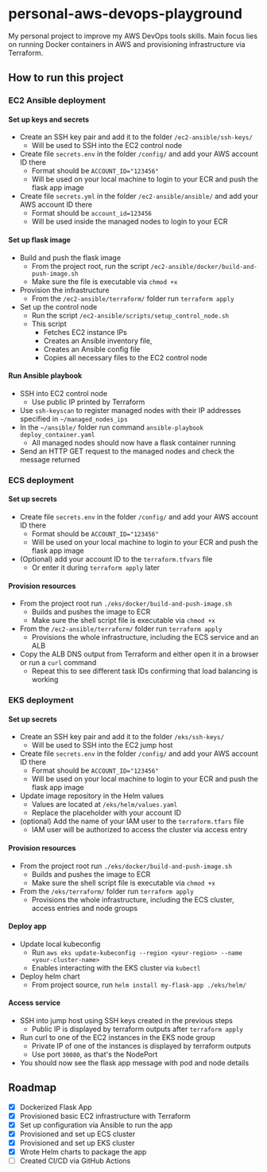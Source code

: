 # personal-aws-devops-playground
My personal project to improve my AWS DevOps tools skills. Main focus lies on running Docker containers in AWS and provisioning infrastructure via Terraform.

## How to run this project
### EC2 Ansible deployment
#### Set up keys and secrets
- Create an SSH key pair and add it to the folder `/ec2-ansible/ssh-keys/`
  - Will be used to SSH into the EC2 control node
- Create file `secrets.env` in the folder `/config/` and add your AWS account ID there
  - Format should be `ACCOUNT_ID="123456"`
  - Will be used on your local machine to login to your ECR and push the flask app image
- Create file `secrets.yml` in the folder `/ec2-ansible/ansible/` and add your AWS account ID there
  - Format should be `account_id=123456`
  - Will be used inside the managed nodes to login to your ECR

#### Set up flask image
- Build and push the flask image
  - From the project root, run the script `/ec2-ansible/docker/build-and-push-image.sh`
  - Make sure the file is executable via `chmod +x`
- Provision the infrastructure
  - From the `/ec2-ansible/terraform/` folder run `terraform apply`
- Set up the control node
  - Run the script `/ec2-ansible/scripts/setup_control_node.sh`
  - This script
    - Fetches EC2 instance IPs
    - Creates an Ansible inventory file,
    - Creates an Ansible config file
    - Copies all necessary files to the EC2 control node

#### Run Ansible playbook
- SSH into EC2 control node
  - Use public IP printed by Terraform
- Use `ssh-keyscan` to register managed nodes with their IP addresses specified in `~/managed_nodes_ips`
- In the `~/ansible/` folder run command `ansible-playbook deploy_container.yaml`
  - All managed nodes should now have a flask container running
- Send an HTTP GET request to the managed nodes and check the message returned

### ECS deployment
#### Set up secrets
- Create file `secrets.env` in the folder `/config/` and add your AWS account ID there
  - Format should be `ACCOUNT_ID="123456"`
  - Will be used on your local machine to login to your ECR and push the flask app image
- (Optional) add your account ID to the `terraform.tfvars` file
  - Or enter it during `terraform apply` later

#### Provision resources
- From the project root run `./eks/docker/build-and-push-image.sh`
  - Builds and pushes the image to ECR
  - Make sure the shell script file is executable via `chmod +x`
- From the `/ec2-ansible/terraform/` folder run `terraform apply`
  - Provisions the whole infrastructure, including the ECS service and an ALB
- Copy the ALB DNS output from Terraform and either open it in a browser or run a `curl` command
  - Repeat this to see different task IDs confirming that load balancing is working

### EKS deployment
#### Set up secrets
- Create an SSH key pair and add it to the folder `/eks/ssh-keys/`
  - Will be used to SSH into the EC2 jump host
- Create file `secrets.env` in the folder `/config/` and add your AWS account ID there
  - Format should be `ACCOUNT_ID="123456"`
  - Will be used on your local machine to login to your ECR and push the flask app image
- Update image repository in the Helm values
  - Values are located at `/eks/helm/values.yaml`
  - Replace the placeholder with your account ID
- (optional) Add the name of your IAM user to the `terraform.tfars` file
  - IAM user will be authorized to access the cluster via access entry

#### Provision resources
- From the project root run `./eks/docker/build-and-push-image.sh`
  - Builds and pushes the image to ECR
  - Make sure the shell script file is executable via `chmod +x`
- From the `/eks/terraform/` folder run `terraform apply`
  - Provisions the whole infrastructure, including the ECS cluster, access entries and node groups

#### Deploy app
- Update local kubeconfig
  - Run `aws eks update-kubeconfig --region <your-region> --name <your-cluster-name>`
  - Enables interacting with the EKS cluster via `kubectl`
- Deploy helm chart
  - From project source, run `helm install my-flask-app ./eks/helm/`

#### Access service
- SSH into jump host using SSH keys created in the previous steps
  - Public IP is displayed by terraform outputs after `terraform apply`
- Run curl to one of the EC2 instances in the EKS node group
  - Private IP of one of the instances is displayed by terraform outputs
  - Use port `30080`, as that's the NodePort
- You should now see the flask app message with pod and node details

## Roadmap
- [x] Dockerized Flask App
- [x] Provisioned basic EC2 infrastructure with Terraform
- [x] Set up configuration via Ansible to run the app
- [x] Provisioned and set up ECS cluster
- [x] Provisioned and set up EKS cluster
- [x] Wrote Helm charts to package the app
- [ ] Created CI/CD via GitHub Actions
